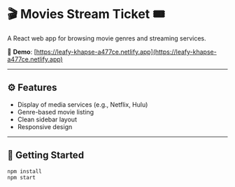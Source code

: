 # 🎬 Movies Stream Ticket 🎟️

A React web app for browsing movie genres and streaming services.

🚀 **Demo**: [https://leafy-khapse-a477ce.netlify.app](https://leafy-khapse-a477ce.netlify.app)

---

## ⚙️ Features
- Display of media services (e.g., Netflix, Hulu)
- Genre-based movie listing
- Clean sidebar layout
- Responsive design

---

## 🚀 Getting Started

```bash
npm install
npm start
